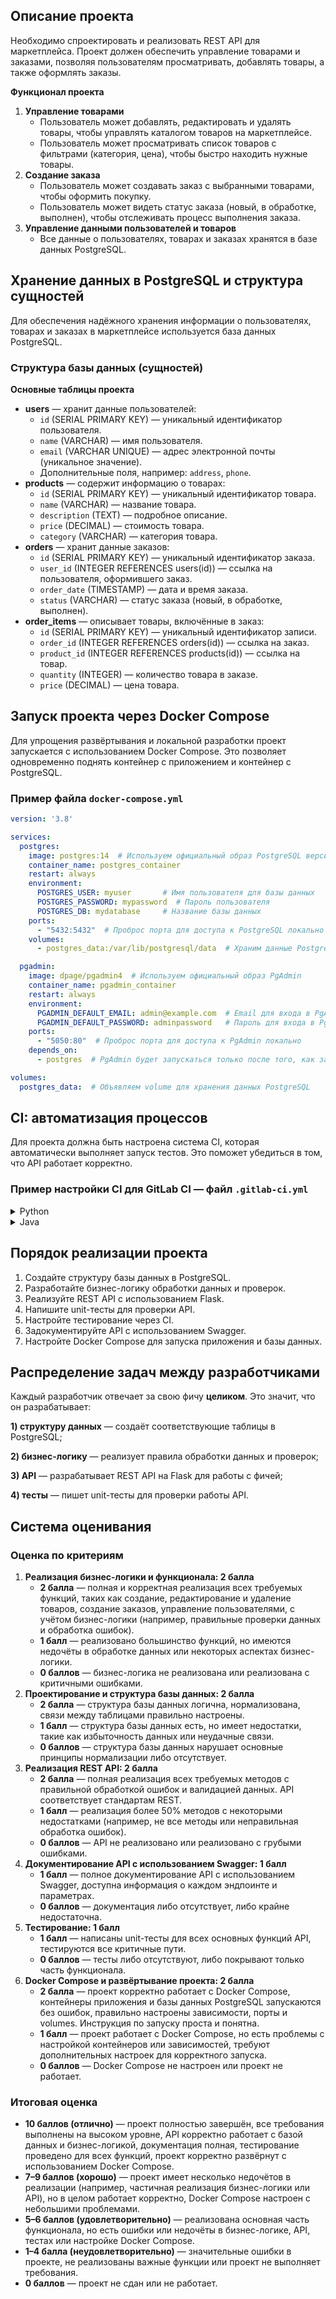 ## **Описание проекта**

Необходимо спроектировать и реализовать REST API для маркетплейса. Проект должен обеспечить управление товарами и заказами, позволяя пользователям просматривать, добавлять товары, а также оформлять заказы.

**Функционал проекта**

1. **Управление товарами**
   - Пользователь может добавлять, редактировать и удалять товары, чтобы управлять каталогом товаров на маркетплейсе.
   - Пользователь может просматривать список товаров с фильтрами (категория, цена), чтобы быстро находить нужные товары.
2. **Создание заказа**
   - Пользователь может создавать заказ с выбранными товарами, чтобы оформить покупку.
   - Пользователь может видеть статус заказа (новый, в обработке, выполнен), чтобы отслеживать процесс выполнения заказа.
3. **Управление данными пользователей и товаров**
   - Все данные о пользователях, товарах и заказах хранятся в базе данных PostgreSQL.

## Хранение данных в PostgreSQL и **структура сущностей**

Для обеспечения надёжного хранения информации о пользователях, товарах и заказах в маркетплейсе используется база данных PostgreSQL. 

### Структура базы данных (сущностей)

**Основные таблицы проекта**

- **users** — хранит данные пользователей:
  - `id` (SERIAL PRIMARY KEY) — уникальный идентификатор пользователя.
  - `name` (VARCHAR) — имя пользователя.
  - `email` (VARCHAR UNIQUE) — адрес электронной почты (уникальное значение).
  - Дополнительные поля, например: `address`, `phone`.
- **products** — содержит информацию о товарах:
  - `id` (SERIAL PRIMARY KEY) — уникальный идентификатор товара.
  - `name` (VARCHAR) — название товара.
  - `description` (TEXT) — подробное описание.
  - `price` (DECIMAL) — стоимость товара.
  - `category` (VARCHAR) — категория товара.
- **orders** — хранит данные заказов:
  - `id` (SERIAL PRIMARY KEY) — уникальный идентификатор заказа.
  - `user_id` (INTEGER REFERENCES users(id)) — ссылка на пользователя, оформившего заказ.
  - `order_date` (TIMESTAMP) — дата и время заказа.
  - `status` (VARCHAR) — статус заказа (новый, в обработке, выполнен).
- **order_items** — описывает товары, включённые в заказ:
  - `id` (SERIAL PRIMARY KEY) — уникальный идентификатор записи.
  - `order_id` (INTEGER REFERENCES orders(id)) — ссылка на заказ.
  - `product_id` (INTEGER REFERENCES products(id)) — ссылка на товар.
  - `quantity` (INTEGER) — количество товара в заказе.
  - `price` (DECIMAL) — цена товара.

## Запуск проекта через Docker Compose

Для упрощения развёртывания и локальной разработки проект запускается с использованием Docker Compose. Это позволяет одновременно поднять контейнер с приложением и контейнер с PostgreSQL.

### Пример файла `docker-compose.yml`

```yaml
version: '3.8'

services:
  postgres:
    image: postgres:14  # Используем официальный образ PostgreSQL версии 14
    container_name: postgres_container
    restart: always
    environment:
      POSTGRES_USER: myuser       # Имя пользователя для базы данных
      POSTGRES_PASSWORD: mypassword  # Пароль пользователя
      POSTGRES_DB: mydatabase     # Название базы данных
    ports:
      - "5432:5432"  # Проброс порта для доступа к PostgreSQL локально
    volumes:
      - postgres_data:/var/lib/postgresql/data  # Храним данные PostgreSQL в volume

  pgadmin:
    image: dpage/pgadmin4  # Используем официальный образ PgAdmin
    container_name: pgadmin_container
    restart: always
    environment:
      PGADMIN_DEFAULT_EMAIL: admin@example.com  # Email для входа в PgAdmin
      PGADMIN_DEFAULT_PASSWORD: adminpassword   # Пароль для входа в PgAdmin
    ports:
      - "5050:80"  # Проброс порта для доступа к PgAdmin локально
    depends_on:
      - postgres  # PgAdmin будет запускаться только после того, как запустится PostgreSQL

volumes:
  postgres_data:  # Объявляем volume для хранения данных PostgreSQL
```

## **CI: автоматизация процессов**

Для проекта должна быть настроена система CI, которая автоматически выполняет запуск тестов. Это поможет убедиться в том, что API работает корректно.

### Пример настройки CI для GitLab CI — файл `.gitlab-ci.yml`

<details>
  <summary>Python</summary>

```yaml
stages:
  - test

variables:
  DATABASE_URL: "postgresql://myuser:mypassword@postgres:5432/mydatabase"

test:
  stage: test
  image: python:3.11
  tags:
    - students-buildkit-medium
  services:
    - postgres:14
  before_script:
    - pip install -r requirements.txt
    - export PGPASSWORD=mypassword
    - psql -h postgres -U myuser -c "CREATE DATABASE mydatabase;"
  script:
    - python -m unittest discover
```
- **stages:** определён один этап — `test`.
- **variables:** устанавливается переменная окружения `DATABASE_URL` для подключения к базе.
- **image:** используется образ Python 3.11.
- **services:** добавляется сервис PostgreSQL версии 14.
- **before_script:** 
  - устанавливаются зависимости из `requirements.txt`;
  - экспортируется переменная `PGPASSWORD` для аутентификации PostgreSQL;
  - создаётся база данных с помощью команды `psql`.
- **script:** запускаются тесты с помощью встроенного модуля `unittest` (`python -m unittest discover`).

</details>

<details>
  <summary>Java</summary>

```yaml
stages:
  - test

variables:
  DATABASE_URL: "postgresql://myuser:mypassword@postgres:5432/mydatabase"

test:
  stage: test
  image: gradle:8.12.1-jdk17
  tags:
    - students-buildkit-medium
  services:
    - postgres:14
  before_script:
    - export PGPASSWORD=mypassword
    - psql -h postgres -U myuser -c "CREATE DATABASE mydatabase;"
  script:
    - gradle test --info
  artifacts:
    paths:
      - build/test-results/
      - build/reports/
    when: always
  cache:
    paths:
      - .gradle/
```
- **stages:** определён один этап — `test`.
- **variables:** устанавливается переменная окружения `DATABASE_URL` для подключения к базе.
- **image:** используется образ Gradle.
- **services:** добавляется сервис PostgreSQL версии 14.
- **before_script:** 
  - экспортируется переменная `PGPASSWORD` для аутентификации PostgreSQL;
  - создаётся база данных с помощью команды `psql`.
- **script:** запускаются тесты с помощью `gradle` (`gradle test --info`).

</details>

## **Порядок реализации проекта**

1. Создайте структуру базы данных в PostgreSQL.
2. Разработайте бизнес-логику обработки данных и проверок.
3. Реализуйте REST API с использованием Flask.
4. Напишите unit-тесты для проверки API.
5. Настройте тестирование через CI.
6. Задокументируйте API с использованием Swagger.
7. Настройте Docker Compose для запуска приложения и базы данных.

## Распределение задач между разработчиками

Каждый разработчик отвечает за свою фичу **целиком**. Это значит, что он разрабатывает:

**1) структуру данных** — создаёт соответствующие таблицы в PostgreSQL;

**2) бизнес-логику** — реализует правила обработки данных и проверок;

**3) API** — разрабатывает REST API на Flask для работы с фичей;

**4) тесты** — пишет unit-тесты для проверки работы API.

## **Система оценивания**

### Оценка по критериям

1. **Реализация бизнес-логики и функционала: 2 балла**
   - **2 балла** — полная и корректная реализация всех требуемых функций, таких как создание, редактирование и удаление товаров, создание заказов, управление пользователями, с учётом бизнес-логики (например, правильные проверки данных и обработка ошибок).
   - **1 балл** — реализовано большинство функций, но имеются недочёты в обработке данных или некоторых аспектах бизнес-логики.
   - **0 баллов** — бизнес-логика не реализована или реализована с критичными ошибками.
2. **Проектирование и структура базы данных: 2 балла**
   - **2 балла** — структура базы данных логична, нормализована, связи между таблицами правильно настроены.
   - **1 балл** — структура базы данных есть, но имеет недостатки, такие как избыточность данных или неудачные связи.
   - **0 баллов** — структура базы данных нарушает основные принципы нормализации либо отсутствует.
3. **Реализация REST API: 2 балла**
   - **2 балла** — полная реализация всех требуемых методов с правильной обработкой ошибок и валидацией данных. API соответствует стандартам REST.
   - **1 балл** — реализация более 50% методов с некоторыми недостатками (например, не все методы или неправильная обработка ошибок).
   - **0 баллов** — API не реализовано или реализовано с грубыми ошибками.
4. **Документирование API с использованием Swagger: 1 балл**
   - **1 балл** — полное документирование API с использованием Swagger, доступна информация о каждом эндпоинте и параметрах.
   - **0 баллов** — документация либо отсутствует, либо крайне недостаточна.
5. **Тестирование: 1 балл**
   - **1 балл** — написаны unit-тесты для всех основных функций API, тестируются все критичные пути.
   - **0 баллов** — тесты либо отсутствуют, либо покрывают только часть функционала.
6. **Docker Compose и развёртывание проекта: 2 балла**
   - **2 балла** — проект корректно работает с Docker Compose, контейнеры приложения и базы данных PostgreSQL запускаются без ошибок, правильно настроены зависимости, порты и volumes. Инструкция по запуску проста и понятна.
   - **1 балл** — проект работает с Docker Compose, но есть проблемы с настройкой контейнеров или зависимостей, требуют дополнительных настроек для корректного запуска.
   - **0 баллов** — Docker Compose не настроен или проект не работает.

### Итоговая оценка

- **10 баллов (отлично)** — проект полностью завершён, все требования выполнены на высоком уровне, API корректно работает с базой данных и бизнес-логикой, документация полная, тестирование проведено для всех функций, проект корректно развёрнут с использованием Docker Compose.
- **7–9 баллов (хорошо)** — проект имеет несколько недочётов в реализации (например, частичная реализация бизнес-логики или API), но в целом работает корректно, Docker Compose настроен с небольшими проблемами.
- **5–6 баллов (удовлетворительно)** — реализована основная часть функционала, но есть ошибки или недочёты в бизнес-логике, API, тестах или настройке Docker Compose.
- **1–4 балла (неудовлетворительно)** — значительные ошибки в проекте, не реализованы важные функции или проект не выполняет требования.
- **0 баллов** — проект не сдан или не работает.
